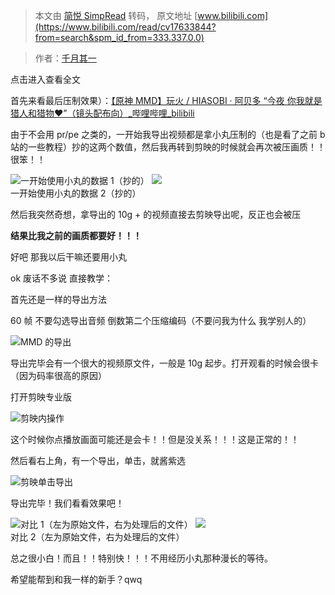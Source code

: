> 本文由 [简悦 SimpRead](http://ksria.com/simpread/) 转码， 原文地址 [www.bilibili.com](https://www.bilibili.com/read/cv17633844?from=search&spm_id_from=333.337.0.0)

> 作者：[千月其一](https://space.bilibili.com/2149991)

 点击进入查看全文

首先来看最后压制效果）：[【原神 MMD】玩火 / HIASOBI · 阿贝多 “今夜 你我就是猎人和猎物❤”（镜头配布向）_哔哩哔哩_bilibili](https://www.bilibili.com/video/BV11f4y1d79W?spm_id_from=333.999.0.0)

由于不会用 pr/pe 之类的，一开始我导出视频都是拿小丸压制的（也是看了之前 b 站的一些教程）抄的这两个数值，然后我再转到剪映的时候就会再次被压画质！！很笨！！

![](http://i0.hdslb.com/bfs/article/320eb4bb6d478ee59c0a1a5d9a9224f94e1ef88a.png@942w_1043h_progressive.webp)一开始使用小丸的数据 1（抄的） ![](http://i0.hdslb.com/bfs/article/491100a1faf4509178dcde6ec77c19f34ffb5594.png@942w_1043h_progressive.webp)  
一开始使用小丸的数据 2（抄的）  

然后我突然奇想，拿导出的 10g + 的视频直接去剪映导出呢，反正也会被压

**结果比我之前的画质都要好！！！**

好吧 那我以后干嘛还要用小丸

ok 废话不多说 直接教学：

首先还是一样的导出方法

60 帧 不要勾选导出音频 倒数第二个压缩编码（不要问我为什么 我学别人的）

![](http://i0.hdslb.com/bfs/article/2eb83df4b0c88ff5eda24f2fca0d85e712b4cd46.png@555w_528h_progressive.webp)MMD 的导出

导出完毕会有一个很大的视频原文件，一般是 10g 起步。打开观看的时候会很卡（因为码率很高的原因）

打开剪映专业版

![](http://i0.hdslb.com/bfs/article/fe3685394cb04198871fd43bb546cecbfe6078e5.png@942w_464h_progressive.webp)剪映内操作

这个时候你点播放画面可能还是会卡！！但是没关系！！！这是正常的！！

然后看右上角，有一个导出，单击，就酱紫选

![](http://i0.hdslb.com/bfs/article/a4c2c62110935cca64bb5b6f96452a54478e2ce6.png@942w_660h_progressive.webp)剪映单击导出

导出完毕！我们看看效果吧！

![](http://i0.hdslb.com/bfs/article/39f7d860a041cf7033ac489ad93915eda0cbe617.png@942w_674h_progressive.webp)对比 1（左为原始文件，右为处理后的文件） ![](http://i0.hdslb.com/bfs/article/e9da599f8a245b4db1418f25cbafe7ef847a2b63.png@942w_669h_progressive.webp)  
对比 2（左为原始文件，右为处理后的文件）

总之很小白！而且！！特别快！！！不用经历小丸那种漫长的等待。

希望能帮到和我一样的新手？qwq
